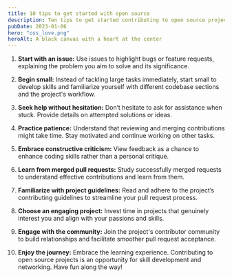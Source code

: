 ```yaml
---
title: 10 tips to get started with open source
description: Ten tips to get started contributing to open source projects and landing your first pull request from a beginner maintainer.
pubDate: 2023-01-06
hero: "oss_love.png"
heroAlt: A black canvas with a heart at the center
---
```


1. **Start with an issue:** Use issues to highlight bugs or feature requests, explaining the problem you aim to solve and its significance.

2. **Begin small:** Instead of tackling large tasks immediately, start small to develop skills and familiarize yourself with different codebase sections and the project's workflow.

3. **Seek help without hesitation:** Don’t hesitate to ask for assistance when stuck. Provide details on attempted solutions or ideas.

4. **Practice patience:** Understand that reviewing and merging contributions might take time. Stay motivated and continue working on other tasks.

5. **Embrace constructive criticism:** View feedback as a chance to enhance coding skills rather than a personal critique.

6. **Learn from merged pull requests:** Study successfully merged requests to understand effective contributions and learn from them.

7. **Familiarize with project guidelines:** Read and adhere to the project’s contributing guidelines to streamline your pull request process.

8. **Choose an engaging project:** Invest time in projects that genuinely interest you and align with your passions and skills.

9. **Engage with the community:** Join the project's contributor community to build relationships and facilitate smoother pull request acceptance.

10. **Enjoy the journey:** Embrace the learning experience. Contributing to open source projects is an opportunity for skill development and networking. Have fun along the way!
